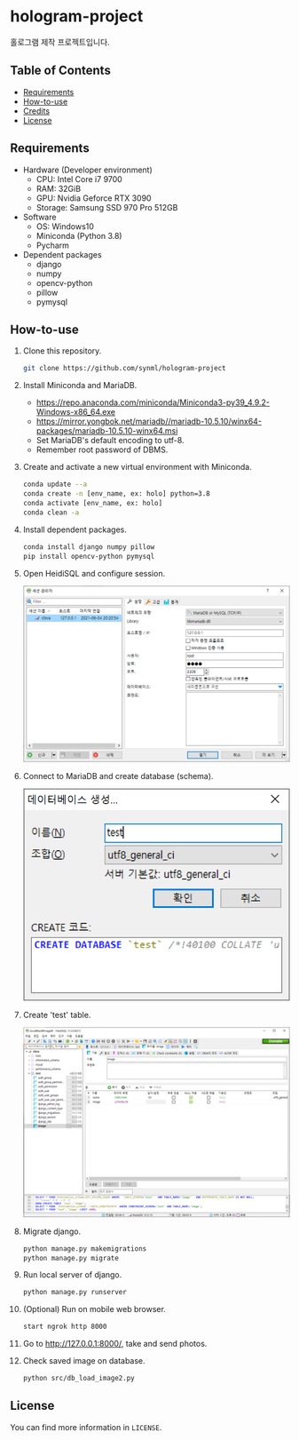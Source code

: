 # hologram-project
홀로그램 제작 프로젝트입니다.

## Table of Contents

- [Requirements](#Requirements)
- [How-to-use](#How-to-use)
- [Credits](#Credits)
- [License](#License)

## Requirements

- Hardware (Developer environment)
  - CPU: Intel Core i7 9700
  - RAM: 32GiB
  - GPU: Nvidia Geforce RTX 3090
  - Storage: Samsung SSD 970 Pro 512GB
- Software
  - OS: Windows10
  - Miniconda (Python 3.8)
  - Pycharm
- Dependent packages
  - django
  - numpy
  - opencv-python
  - pillow
  - pymysql

## How-to-use

1. Clone this repository.

   ```bash
   git clone https://github.com/synml/hologram-project
   ```

2. Install Miniconda and MariaDB.

   - https://repo.anaconda.com/miniconda/Miniconda3-py39_4.9.2-Windows-x86_64.exe
   - https://mirror.yongbok.net/mariadb//mariadb-10.5.10/winx64-packages/mariadb-10.5.10-winx64.msi
   - Set MariaDB's default encoding to utf-8.
   - Remember root password of DBMS.

3. Create and activate a new virtual environment with Miniconda.

   ```bash
   conda update --a
   conda create -n [env_name, ex: holo] python=3.8
   conda activate [env_name, ex: holo]
   conda clean -a
   ```

4. Install dependent packages.

   ```bash
   conda install django numpy pillow
   pip install opencv-python pymysql
   ```

5. Open HeidiSQL and configure session.

   ![1](img/1.png)

6. Connect to MariaDB and create database (schema).

   ![2](img/2.png)

7. Create 'test' table.

   ![3](img/3.png)

8. Migrate django.

   ```bash
   python manage.py makemigrations
   python manage.py migrate
   ```

9. Run local server of django.

   ```bash
   python manage.py runserver
   ```

10. (Optional) Run on mobile web browser.

    ```bash
    start ngrok http 8000
    ```

11. Go to http://127.0.0.1:8000/, take and send photos.

12. Check saved image on database.

    ```bash
    python src/db_load_image2.py
    ```

## License

You can find more information in `LICENSE`.
